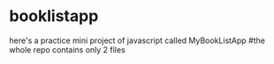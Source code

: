 # booklistapp
here's a practice mini project of javascript called MyBookListApp
#the whole repo contains only 2 files 
